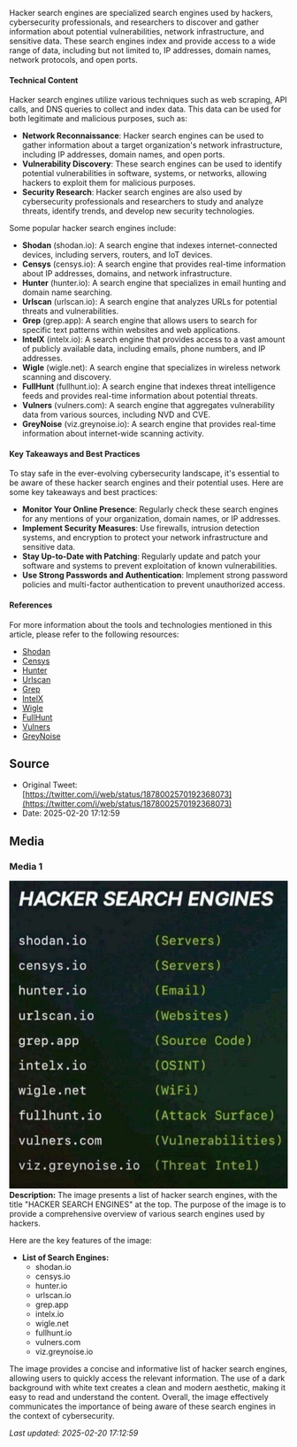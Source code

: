 Hacker search engines are specialized search engines used by hackers, cybersecurity professionals, and researchers to discover and gather information about potential vulnerabilities, network infrastructure, and sensitive data. These search engines index and provide access to a wide range of data, including but not limited to, IP addresses, domain names, network protocols, and open ports.

#### Technical Content
Hacker search engines utilize various techniques such as web scraping, API calls, and DNS queries to collect and index data. This data can be used for both legitimate and malicious purposes, such as:

* **Network Reconnaissance**: Hacker search engines can be used to gather information about a target organization's network infrastructure, including IP addresses, domain names, and open ports.
* **Vulnerability Discovery**: These search engines can be used to identify potential vulnerabilities in software, systems, or networks, allowing hackers to exploit them for malicious purposes.
* **Security Research**: Hacker search engines are also used by cybersecurity professionals and researchers to study and analyze threats, identify trends, and develop new security technologies.

Some popular hacker search engines include:

* **Shodan** (shodan.io): A search engine that indexes internet-connected devices, including servers, routers, and IoT devices.
* **Censys** (censys.io): A search engine that provides real-time information about IP addresses, domains, and network infrastructure.
* **Hunter** (hunter.io): A search engine that specializes in email hunting and domain name searching.
* **Urlscan** (urlscan.io): A search engine that analyzes URLs for potential threats and vulnerabilities.
* **Grep** (grep.app): A search engine that allows users to search for specific text patterns within websites and web applications.
* **IntelX** (intelx.io): A search engine that provides access to a vast amount of publicly available data, including emails, phone numbers, and IP addresses.
* **Wigle** (wigle.net): A search engine that specializes in wireless network scanning and discovery.
* **FullHunt** (fullhunt.io): A search engine that indexes threat intelligence feeds and provides real-time information about potential threats.
* **Vulners** (vulners.com): A search engine that aggregates vulnerability data from various sources, including NVD and CVE.
* **GreyNoise** (viz.greynoise.io): A search engine that provides real-time information about internet-wide scanning activity.

#### Key Takeaways and Best Practices
To stay safe in the ever-evolving cybersecurity landscape, it's essential to be aware of these hacker search engines and their potential uses. Here are some key takeaways and best practices:

* **Monitor Your Online Presence**: Regularly check these search engines for any mentions of your organization, domain names, or IP addresses.
* **Implement Security Measures**: Use firewalls, intrusion detection systems, and encryption to protect your network infrastructure and sensitive data.
* **Stay Up-to-Date with Patching**: Regularly update and patch your software and systems to prevent exploitation of known vulnerabilities.
* **Use Strong Passwords and Authentication**: Implement strong password policies and multi-factor authentication to prevent unauthorized access.

#### References
For more information about the tools and technologies mentioned in this article, please refer to the following resources:

* [Shodan](https://shodan.io/)
* [Censys](https://censys.io/)
* [Hunter](https://hunter.io/)
* [Urlscan](https://urlscan.io/)
* [Grep](https://grep.app/)
* [IntelX](https://intelx.io/)
* [Wigle](https://wigle.net/)
* [FullHunt](https://fullhunt.io/)
* [Vulners](https://vulners.com/)
* [GreyNoise](https://viz.greynoise.io/)
## Source

- Original Tweet: [https://twitter.com/i/web/status/1878002570192368073](https://twitter.com/i/web/status/1878002570192368073)
- Date: 2025-02-20 17:12:59


## Media

### Media 1
![media_0](./media_0.jpg)
**Description:** The image presents a list of hacker search engines, with the title "HACKER SEARCH ENGINES" at the top. The purpose of the image is to provide a comprehensive overview of various search engines used by hackers.

Here are the key features of the image:

* **List of Search Engines:**
	+ shodan.io
	+ censys.io
	+ hunter.io
	+ urlscan.io
	+ grep.app
	+ intelx.io
	+ wigle.net
	+ fullhunt.io
	+ vulners.com
	+ viz.greynoise.io

The image provides a concise and informative list of hacker search engines, allowing users to quickly access the relevant information. The use of a dark background with white text creates a clean and modern aesthetic, making it easy to read and understand the content. Overall, the image effectively communicates the importance of being aware of these search engines in the context of cybersecurity.

*Last updated: 2025-02-20 17:12:59*